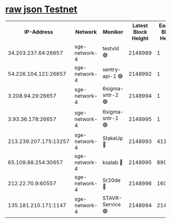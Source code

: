 
[raw json Testnet](https://rpc-check.sget.stavr.tech/sget/rpc-sget-result.json)
=


<table><tr><th>IP-Address</th><th>Network</th><th>Moniker</th><th>Latest Block Height</th><th>Earliest Block Height</th><th>Catching Up</th><th>Tx Index</th><th>Voting Power</th><th>Scan Time</th></tr><tr><td>34.203.237.64:26657</td><td>sge-network-4</td><td>testvld 🟢</td><td>2148989</td><td>1</td><td>False</td><td>on</td><td>0</td><td>2024-03-24T05:17:00.137050321UTC</td></tr><tr><td>54.226.104.121:26657</td><td>sge-network-4</td><td>sentry-api-1 🟢</td><td>2148992</td><td>1</td><td>False</td><td>on</td><td>0</td><td>2024-03-24T05:17:15.004766292UTC</td></tr><tr><td>3.208.94.29:26657</td><td>sge-network-4</td><td>6sigma-sntr-2 🟢</td><td>2148994</td><td>1</td><td>False</td><td>on</td><td>0</td><td>2024-03-24T05:17:24.310019236UTC</td></tr><tr><td>3.93.36.178:26657</td><td>sge-network-4</td><td>6sigma-sntr-1 🟢</td><td>2148995</td><td>1</td><td>False</td><td>on</td><td>0</td><td>2024-03-24T05:17:29.007753400UTC</td></tr><tr><td>213.239.207.175:13257</td><td>sge-network-4</td><td>StakeUp 🔴</td><td>2148993</td><td>411001</td><td>False</td><td>off</td><td>100</td><td>2024-03-24T05:17:23.370220058UTC</td></tr><tr><td>65.109.88.254:30657</td><td>sge-network-4</td><td>ksalab 🔴</td><td>2148995</td><td>890001</td><td>False</td><td>on</td><td>3497</td><td>2024-03-24T05:17:33.382646104UTC</td></tr><tr><td>212.22.70.9:60557</td><td>sge-network-4</td><td>Sr20de 🔴</td><td>2148996</td><td>1608978</td><td>False</td><td>on</td><td>133</td><td>2024-03-24T05:17:35.838199204UTC</td></tr><tr><td>135.181.210.171:1147</td><td>sge-network-4</td><td>STAVR-Service 🟢</td><td>2148994</td><td>2146001</td><td>False</td><td>on</td><td>0</td><td>2024-03-24T05:17:23.692874579UTC</td></tr></table>
